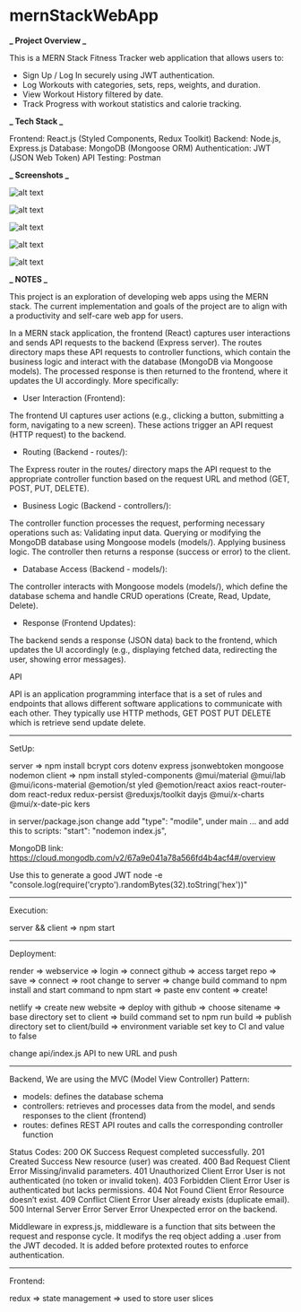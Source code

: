 # mernStackWebApp

**_ Project Overview _**

This is a MERN Stack Fitness Tracker web application that allows users to:

- Sign Up / Log In securely using JWT authentication.
- Log Workouts with categories, sets, reps, weights, and duration.
- View Workout History filtered by date.
- Track Progress with workout statistics and calorie tracking.

**_ Tech Stack _**

Frontend: React.js (Styled Components, Redux Toolkit)
Backend: Node.js, Express.js
Database: MongoDB (Mongoose ORM)
Authentication: JWT (JSON Web Token)
API Testing: Postman

**_ Screenshots _**

![alt text](<Screenshot 2025-02-15 at 4.15.26 PM.png>)

![alt text](<Screenshot 2025-02-15 at 4.15.05 PM.png>)

![alt text](<Screenshot 2025-02-15 at 4.21.18 PM.png>)

![alt text](<Screenshot 2025-02-15 at 4.21.24 PM.png>)

![alt text](<Screenshot 2025-02-15 at 4.21.28 PM.png>)

**_ NOTES _**

This project is an exploration of developing web apps using the MERN stack. The current implementation and goals of the project are to align with a productivity and self-care web app for users.

In a MERN stack application, the frontend (React) captures user interactions and sends API requests to the backend (Express server). The routes directory maps these API requests to controller functions, which contain the business logic and interact with the database (MongoDB via Mongoose models). The processed response is then returned to the frontend, where it updates the UI accordingly. More specifically:

- User Interaction (Frontend):

The frontend UI captures user actions (e.g., clicking a button, submitting a form, navigating to a new screen).
These actions trigger an API request (HTTP request) to the backend.

- Routing (Backend - routes/):

The Express router in the routes/ directory maps the API request to the appropriate controller function based on the request URL and method (GET, POST, PUT, DELETE).

- Business Logic (Backend - controllers/):

The controller function processes the request, performing necessary operations such as:
Validating input data.
Querying or modifying the MongoDB database using Mongoose models (models/).
Applying business logic.
The controller then returns a response (success or error) to the client.

- Database Access (Backend - models/):

The controller interacts with Mongoose models (models/), which define the database schema and handle CRUD operations (Create, Read, Update, Delete).

- Response (Frontend Updates):

The backend sends a response (JSON data) back to the frontend, which updates the UI accordingly (e.g., displaying fetched data, redirecting the user, showing error messages).

API

API is an application programming interface that is a set of rules and endpoints that allows different software applications to communicate with each other. They typically use HTTP methods, GET POST PUT DELETE which is retrieve send update delete.

---

SetUp:

server => npm install bcrypt cors dotenv express jsonwebtoken mongoose nodemon
client => npm install styled-components @mui/material @mui/lab @mui/icons-material @emotion/st
yled @emotion/react axios react-router-dom react-redux redux-persist @reduxjs/toolkit dayjs @mui/x-charts @mui/x-date-pic
kers

in server/package.json change add "type": "modile", under main ... and add this to scripts: "start": "nodemon index.js",

MongoDB link: https://cloud.mongodb.com/v2/67a9e041a78a566fd4b4acf4#/overview

Use this to generate a good JWT
node -e "console.log(require('crypto').randomBytes(32).toString('hex'))"

---

Execution:

server && client => npm start

---

Deployment:

render => webservice => login => connect github => access target repo => save => connect => root change to server => change build command to npm install and start command to npm start => paste env content => create!

netlify => create new website => deploy with github => choose sitename => base directory set to client => build command set to npm run build => publish directory set to client/build => environment variable set key to CI and value to false

change api/index.js API to new URL and push

---

Backend, We are using the MVC (Model View Controller) Pattern:

- models: defines the database schema
- controllers: retrieves and processes data from the model, and sends responses to the client (frontend)
- routes: defines REST API routes and calls the corresponding controller function

Status Codes:
200 OK Success Request completed successfully.
201 Created Success New resource (user) was created.
400 Bad Request Client Error Missing/invalid parameters.
401 Unauthorized Client Error User is not authenticated (no token or invalid token).
403 Forbidden Client Error User is authenticated but lacks permissions.
404 Not Found Client Error Resource doesn’t exist.
409 Conflict Client Error User already exists (duplicate email).
500 Internal Server Error Server Error Unexpected error on the backend.

Middleware
in express.js, middleware is a function that sits between the request and response cycle. It modifys the req object adding a .user from the JWT decoded. It is added before protexted routes to enforce authentication.

---

Frontend:

redux => state management => used to store user slices
